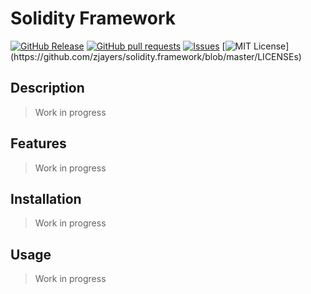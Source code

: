 # Solidity Framework
[![GitHub Release](https://img.shields.io/github/release/zjayers/solidity.framework.svg?style=flat)]()
[![GitHub pull requests](https://img.shields.io/github/issues-pr/zjayers/solidity.framework.svg?style=flat)]()
[![Issues](https://img.shields.io/github/issues-raw/zjayers/solidity.framework.svg?maxAge=25000)](https://github.com/zjayers/solidity.framework/issues)
[![MIT License](https://img.shields.io/apm/l/atomic-ui.svg?)](https://github.com/zjayers/solidity.framework/blob/master/LICENSEs)

## Description

> Work in progress

## Features

> Work in progress

## Installation

> Work in progress

## Usage

> Work in progress